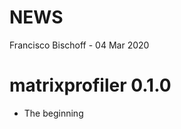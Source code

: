 NEWS
================
Francisco Bischoff
\- 04 Mar 2020

<!-- NEWS.md is generated from NEWS.Rmd. Please edit that file -->

# matrixprofiler 0.1.0

  - The beginning
